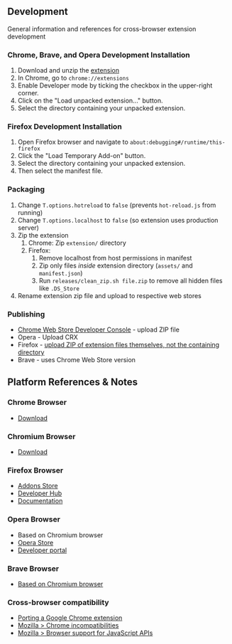 



## Development

General information and references for cross-browser extension development


### Chrome, Brave, and Opera Development Installation

1. Download and unzip the [extension](https://github.com/omprojects/tally-extension/archive/master.zip)
2. In Chrome, go to `chrome://extensions`
3. Enable Developer mode by ticking the checkbox in the upper-right corner.
4. Click on the "Load unpacked extension..." button.
5. Select the directory containing your unpacked extension.


### Firefox Development Installation

1. Open Firefox browser and navigate to `about:debugging#/runtime/this-firefox`
2. Click the "Load Temporary Add-on" button.
3. Select the directory containing your unpacked extension.
4. Then select the manifest file.


### Packaging

1. Change `T.options.hotreload` to `false` (prevents `hot-reload.js` from running)
2. Change `T.options.localhost` to `false` (so extension uses production server)
3. Zip the extension
    1. Chrome: Zip `extension/` directory
    2. Firefox:
        1. Remove localhost from host permissions in manifest
        2. Zip only files *inside* extension directory (`assets/` and `manifest.json`)
        3. Run `releases/clean_zip.sh file.zip` to remove all hidden files like `.DS_Store`
4. Rename extension zip file and upload to respective web stores



### Publishing

* [Chrome Web Store Developer Console](https://chrome.google.com/u/1/webstore/devconsole) - upload ZIP file
* Opera - Upload CRX
* Firefox - [upload ZIP of extension files themselves, not the containing directory](https://mzl.la/2r2McKv)
* Brave - uses Chrome Web Store version


## Platform References & Notes



### Chrome Browser

* [Download](https://www.google.com/chrome/)


### Chromium Browser

* [Download](https://www.chromium.org/getting-involved/download-chromium)



### Firefox Browser

* [Addons Store](https://addons.mozilla.org/en-US/firefox/)
* [Developer Hub](https://addons.mozilla.org/en-US/developers/)
* [Documentation](https://extensionworkshop.com/)


### Opera Browser

* Based on Chromium browser
* [Opera Store](https://addons.opera.com/en/extensions/)
* [Developer portal](https://addons.opera.com/developer/)


### Brave Browser

* [Based on Chromium browser](https://support.brave.com/hc/en-us/articles/360017909112-How-can-I-add-extensions-to-Brave- )



### Cross-browser compatibility

* [Porting a Google Chrome extension](https://developer.mozilla.org/en-US/docs/Mozilla/Add-ons/WebExtensions/Porting_a_Google_Chrome_extension)
* [Mozilla > Chrome incompatibilities](https://developer.mozilla.org/en-US/docs/Mozilla/Add-ons/WebExtensions/Chrome_incompatibilities)
* [Mozilla > Browser support for JavaScript APIs](https://developer.mozilla.org/en-US/docs/Mozilla/Add-ons/WebExtensions/Browser_support_for_JavaScript_APIs)
